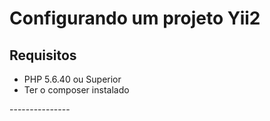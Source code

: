 # Configurando um projeto Yii2 

## Requisitos
<p align="justify">
    <ul>
        <li>PHP 5.6.40 ou Superior</li>
        <li>Ter o composer instalado</li>
    </ul>
</p>
---------------

